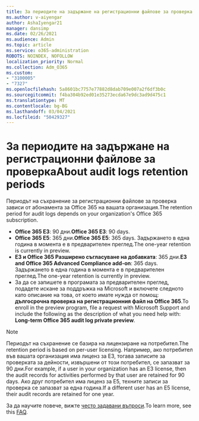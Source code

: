 ```yaml
---
title: За периодите на задържане на регистрационни файлове за проверка
ms.author: v-aiyengar
author: AshaIyengar21
manager: dansimp
ms.date: 02/26/2021
ms.audience: Admin
ms.topic: article
ms.service: o365-administration
ROBOTS: NOINDEX, NOFOLLOW
localization_priority: Normal
ms.collection: Adm_O365
ms.custom:
- "3100005"
- "7327"
ms.openlocfilehash: 5a8601bc7757e77882d8dab709e007a2f6df3b0c
ms.sourcegitcommit: f4ba304b92ed01e35273ecda67e9dc3ad9d475c1
ms.translationtype: MT
ms.contentlocale: bg-BG
ms.lasthandoff: 03/04/2021
ms.locfileid: "50429327"
---
```

# <a name="about-audit-logs-retention-periods"></a><span data-ttu-id="f360a-102">За периодите на задържане на регистрационни файлове за проверка</span><span class="sxs-lookup"><span data-stu-id="f360a-102">About audit logs retention periods</span></span>

<span data-ttu-id="f360a-103">Периодът на съхранение за регистрационни файлове за проверка зависи от абонамента за Office 365 на вашата организация.</span><span class="sxs-lookup"><span data-stu-id="f360a-103">The retention period for audit logs depends on your organization's Office 365 subscription.</span></span>

- <span data-ttu-id="f360a-104">**Office 365 E3**: 90 дни.</span><span class="sxs-lookup"><span data-stu-id="f360a-104">**Office 365 E3**: 90 days.</span></span>
- <span data-ttu-id="f360a-105">**Office 365 E5**: 365 дни.</span><span class="sxs-lookup"><span data-stu-id="f360a-105">**Office 365 E5**: 365 days.</span></span> <span data-ttu-id="f360a-106">Задържането в една година в момента е в предварителен преглед.</span><span class="sxs-lookup"><span data-stu-id="f360a-106">The one-year retention is currently in preview.</span></span>
- <span data-ttu-id="f360a-107">**E3 и Office 365 Разширено съгласуване на добавката**: 365 дни.</span><span class="sxs-lookup"><span data-stu-id="f360a-107">**E3 and Office 365 Advanced Compliance add-on**: 365 days.</span></span> <span data-ttu-id="f360a-108">Задържането в една година в момента е в предварителен преглед.</span><span class="sxs-lookup"><span data-stu-id="f360a-108">The one-year retention is currently in preview.</span></span>
- <span data-ttu-id="f360a-109">За да се запишете в програмата за предварителен преглед, подадете искане за поддръжка на Microsoft и включете следното като описание на това, от което имате нужда от помощ: **дългосрочна проверка на регистрационния файл на Office 365**.</span><span class="sxs-lookup"><span data-stu-id="f360a-109">To enroll in the preview program, file a request with Microsoft Support and include the following as the description of what you need help with: **Long-term Office 365 audit log private preview**.</span></span>
> [!NOTE]
> <span data-ttu-id="f360a-110">Периодът на съхранение се базира на лицензиране на потребител.</span><span class="sxs-lookup"><span data-stu-id="f360a-110">The retention period is based on per-user licensing.</span></span> <span data-ttu-id="f360a-111">Например, ако потребител във вашата организация има лиценз за E3, тогава записите за проверката за дейности, извършени от този потребител, се запазват за 90 дни.</span><span class="sxs-lookup"><span data-stu-id="f360a-111">For example, if a user in your organization has an E3 license, then the audit records for activities performed by that user are retained for 90 days.</span></span> <span data-ttu-id="f360a-112">Ако друг потребител има лиценз за E5, техните записи за проверка се запазват за една година.</span><span class="sxs-lookup"><span data-stu-id="f360a-112">If a different user has an E5 license, their audit records are retained for one year.</span></span>

<span data-ttu-id="f360a-113">За да научите повече, вижте [често задавани въпроси](https://go.microsoft.com/fwlink/?linkid=2115336).</span><span class="sxs-lookup"><span data-stu-id="f360a-113">To learn more, see this [FAQ](https://go.microsoft.com/fwlink/?linkid=2115336).</span></span>